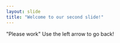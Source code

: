 ```yaml
---
layout: slide
title: "Welcome to our second slide!"
---
```

"Please work"
Use the left arrow to go back!
